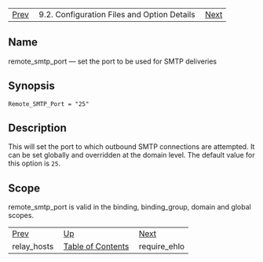 |     |     |     |
| --- | --- | --- |
| [Prev](conf.ref.relay_hosts)  | 9.2. Configuration Files and Option Details |  [Next](conf.ref.require_ehlo.php) |

<a name="conf.ref.remote_smtp_port"></a>
## Name

remote_smtp_port — set the port to be used for SMTP deliveries

## Synopsis

`Remote_SMTP_Port = "25"`

<a name="idp11145680"></a>
## Description

This will set the port to which outbound SMTP connections are attempted. It can be set globally and overridden at the domain level. The default value for this option is `25`.

<a name="idp11147872"></a>
## Scope

remote_smtp_port is valid in the binding, binding_group, domain and global scopes.

|     |     |     |
| --- | --- | --- |
| [Prev](conf.ref.relay_hosts)  | [Up](conf.ref.files.php) |  [Next](conf.ref.require_ehlo.php) |
| relay_hosts  | [Table of Contents](index) |  require_ehlo |
